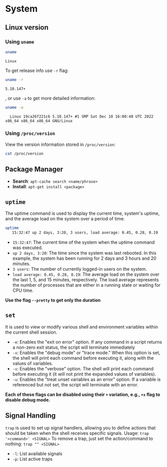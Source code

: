 # System

## Linux version

### Using `uname`

```bash
uname
```

```console
Linux
```

To get release info use `-r` flag:

```bash
uname -r
```

```console
5.10.147+
```

, or use `-a` to get more detailed information:

```bash
uname -a
```

```console
  Linux 19ca26f221c6 5.10.147+ #1 SMP Sat Dec 10 16:00:40 UTC 2022 x86_64 x86_64 x86_64 GNU/Linux
```

### Using `/proc/version`

View the version information stored in `/proc/version`:

```bash
cat /proc/version
```

## Package Manager

- **Search**: `apt-cache search <name/phrase>`
- **Install**: `apt-get install <package>`

## `uptime`

The uptime command is used to display the current time, system's uptime, and the average load on the system over a period of time.

```bash
uptime
   15:32:47 up 2 days, 3:20, 3 users, load average: 0.45, 0.28, 0.19
```

- `15:32:47`: The current time of the system when the uptime command was executed.
- `up 2 days, 3:20`: The time since the system was last rebooted. In this example, the system has been running for 2 days and 3 hours and 20 minutes.
- `3 users`: The number of currently logged-in users on the system.
- `load average: 0.45, 0.28, 0.19`: The average load on the system over the last 1, 5, and 15 minutes, respectively. The load average represents the number of processes that are either in a running state or waiting for CPU time.

**Use the flag `--pretty` to get only the duration**

## `set`

It is used to view or modify various shell and environment variables within the current shell session.

- `-e`: Enables the "exit on error" option. If any command in a script returns a non-zero exit status, the script will terminate immediately
- `-x`: Enables the "debug mode" or "trace mode." When this option is set, the shell will print each command before executing it, along with the values of variables.
- `-v`:  Enables the "verbose" option. The shell will print each command before executing it (it will not print the expanded values of variables).
- `-u`: Enables the "treat unset variables as an error" option. If a variable is referenced but not set, the script will terminate with an error.

**Each of these flags can be disabled using their `+` variation, e.g., `+x` flag to disable debug mode.**

## Signal Handling

`trap` is used to set up signal handlers, allowing you to define actions that should be taken when the shell receives specific signals.
Usage: `trap '<command>' <SIGNAL>`
To remove a trap, just set the action/command to nothing: `trap "" <SIGNAL>`

- `-l`: List available signals
- `-p`: List active traps
